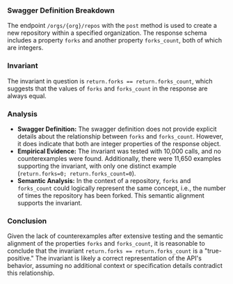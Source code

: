 ### Swagger Definition Breakdown
The endpoint `/orgs/{org}/repos` with the `post` method is used to create a new repository within a specified organization. The response schema includes a property `forks` and another property `forks_count`, both of which are integers.

### Invariant
The invariant in question is `return.forks == return.forks_count`, which suggests that the values of `forks` and `forks_count` in the response are always equal.

### Analysis
- **Swagger Definition:** The swagger definition does not provide explicit details about the relationship between `forks` and `forks_count`. However, it does indicate that both are integer properties of the response object.
- **Empirical Evidence:** The invariant was tested with 10,000 calls, and no counterexamples were found. Additionally, there were 11,650 examples supporting the invariant, with only one distinct example (`return.forks=0; return.forks_count=0`).
- **Semantic Analysis:** In the context of a repository, `forks` and `forks_count` could logically represent the same concept, i.e., the number of times the repository has been forked. This semantic alignment supports the invariant.

### Conclusion
Given the lack of counterexamples after extensive testing and the semantic alignment of the properties `forks` and `forks_count`, it is reasonable to conclude that the invariant `return.forks == return.forks_count` is a "true-positive." The invariant is likely a correct representation of the API's behavior, assuming no additional context or specification details contradict this relationship.
